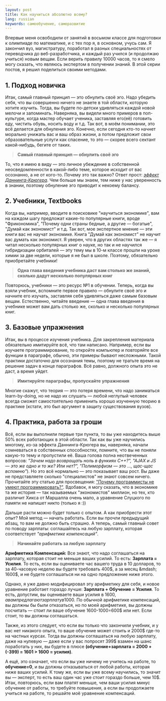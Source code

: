 ```yaml
---
layout: post
title: Как научиться абсолютно всему?
lang: russian 
keywords: самообучение, саморазвитие
---
```


Впервые меня освободили от занятий в восьмом классе для подготовки к олимпиаде по математике, и с тех пор я, в основном, учусь сам. Я закончил вуз, магистратуру, поработал в разных специальностях от переводчика до веб-разработчика, и каждый раз учился (и продолжаю учиться) новым вещам. Если верить правилу 10000 часов, то я смело могу сказать, что являюсь экспертом в получении знаний. В этой серии постов, я решил поделиться своими методами.  

## 1. Подход новичка

Итак, самый главный принцип &mdash; это обнулить своё эго. Надо убедить себя, что вы совершенно ничего не знаете в той области, которую хотите изучить. Тогда, вы будете по-детски удивляться каждой новой мелочи и запоминать. Наверняка, вы видели много примеров в поп-культуре, когда мастер обучает ученика, заставляя его(её) готовить еду, чистить обувь, носить воду и т.д. Так вот, в моём понимании, это всё делается для обнуления эго. Конечно, если сегодня кто-то начнет морально унижать вас и ваш образ жизни, а потом предложит свои образовательные услуги как спасение, то это &mdash; скорее всего сектант какой-нибудь, бегите от таких.

> **Самый главный принцип &mdash; обнулить своё эго**

То, что я имею в виду &mdash; это личное убеждение в собственной неосведомленности в какой-либо теме, которое исходит от вас осознанно, а не от кого-то. Почему это так важно? Ответ прост: [_эффект Даннинга-Крюгера_](https://ru.wikipedia.org/wiki/%D0%AD%D1%84%D1%84%D0%B5%D0%BA%D1%82_%D0%94%D0%B0%D0%BD%D0%BD%D0%B8%D0%BD%D0%B3%D0%B0_%E2%80%94_%D0%9A%D1%80%D1%8E%D0%B3%D0%B5%D1%80%D0%B0). Чем больше мы знаем, тем ниже у нас уверенность в знании, поэтому обнуление эго приводит к некоему балансу.  

## 2. Учебники, Textbooks

Когда вы, например, вводите в поисковике "научиться экономике", вам на каждом шагу предложат какие-то популярные книги, вроде "Фрикономика", "Почему одни страны бедные, а другие &mdash; богатые", "Думай как экономист" и т.д. Так вот, мое экспертное мнение &mdash; эти книги вас не научат экономике. Книга "Думай как экономист" не научит вас думать как экономист. Я уверен, что в других областях так же &mdash; я читал несколько популярных книг о науке, но так и не научился гибридизации орбиталей &mdash; эту тему мы в 10-м классе прошли на уроке химии за две недели, которые я не был в школе. Поэтому, обязательно приобретайте учебники!

> **Одна глава введения учебника даст вам столько же знаний, сколько дадут несколько популярных книг**

Повторюсь, учебники &mdash; это ресурс №1 в обучении. Теперь, когда вы взяли учебник, вспомните первое правило &mdash; обнулите своё эго и начните его изучать, заставляя себя удивляться даже самым базовым вещам. Естественно, читайте введение &mdash; одна глава введения в учебнике может вам дать столько же, сколько и несколько популярных книг.  

## 3. Базовые упражнения

Итак, вы в процессе изучения учебника. Для закрепления материала обязательно имитируйте всё, что там написано. Например, если вы изучаете программирование, то откройте компьютер и повторяйте все функции в параграфе, обычно, эти примеры бывают несложными. Такой практики достаточно для осознания темы, поэтому не тратьте время на решение задач в конце параграфов. Всё равно, должного опыта это не даст, а время уйдет. 

> **Имитируйте параграфы, пропускайте упражнения**

Многие скажут, что теория &mdash; это потеря времени, что надо заниматься learn-by-doing, но не надо их слушать &mdash; любой неглупый человек всегда сможет самостоятельно применить хорошо изученную теорию в практике (кстати, это был аргумент в защиту существования вузов). 

## 4. Практика, работа за гроши

Всё, если вы выполнили первые три пункта, то вы уже находитесь выше 50% всех работающих в этой области. Так как вы уже научились многому, из-за эффекта Даннинга-Крюгера вы, наверняка, начали сомневаться в собственных способностях, помните, что вы не поняли какую-то тему и пропустили её. Ваша голова полна неотвеченных вопросов: _"Зачем надо возвращать ноль в функиях C++?", "AJAX и JS &mdash; это же одно и то же? Или нет?", "Полиморфизм &mdash; это ..., щас-щас вспомню"_). Но это всё нормально &mdash; это показывает ваш рост. Вы даже не представляете сколько "специалистов" не знают совсем ничего. Прочитайте эту статью для просвещения: ["Почему программисты не умеют программировать?"](https://blog.codinghorror.com/why-cant-programmers-program/). Вдобавок, я могу сказать, что в экономике та же история &mdash; так называемых "экономистов" миллион, но тех, кто различит Хикса от Маршалла очень мало, а уравнение Слуцкого по памяти не напишет никто (только я :))

Дальше расти можно будет только с опытом. А как приобрести этот опыт? Мой метод &mdash; начать работать. Если вы прочли предыдущий абзац, то вам не должно быть страшно. А теперь, самый главный совет по поводу зарплаты: соглашайтесь на любую зарплату, которая соответствует _"арифметике компенсаций"_.

> **Начинайте работать за любую зарплату**

**Арифметика Компенсаций:** Все знают, что надо соглашаться на зарплату, которая стоит не меньше ваших усилий. То есть: **Зарплата = Усилия**. То есть, если вы оцениваете час вашего труда в 10 долларов, то за 40-часовую неделю вы будете требовать 400$, а за месяц &mdash; 1600$, и не будете соглашаться ни на одно предложение ниже этого.  

Однако, я уже давно модифицировал эту арифметику для себя, и новое уравнение работает гораздо лучше: **Зарплата + Обучение = Усилия**. То есть, допустим, вы оцениваете ваши усилия в 1600$, а вам предлагают зарплату в 1000$. По обычной арифметике компенсаций, вы должны бы были отказаться, но по моей арифметике, вы должны посчитать &mdash; стоит ли ваше обучение 1600-1000=600$ или нет. Если стоит, то вы должны соглашаться.  

Также, из этого следует, что если вы только что закончили учебник, и у вас нет никакого опыта, то ваше обучение может стоить и 2000$ где-то на частных курсах. Тогда вы должны соглашаться на любую зарплату, даже на нулевую &mdash; даже если у вас попросят 399$ взамен на шанс поработать у них, вы будете в плюсе **(обучение+зарплата = 2000 + (-399) = 1601 > 1600 = усилия)**.  

А ещё, это означает, что если вы уже ничему не учитесь на работе, то **обучение=0**, и вы должны отказываться от любой работы, которая ниже ваших усилий. К тому же, если вы уже всему научились, то значит вы &mdash; эксперт, то есть ваш один час уже стоит гораздо больше, чем 10$. Итак, повторюсь, если вам платят меньше, чем ваши усилия минус обучение от работы, то требуйте повышения, а если вы продолжаете учиться на работе, то решайте моё уравнение компенсаций.  
